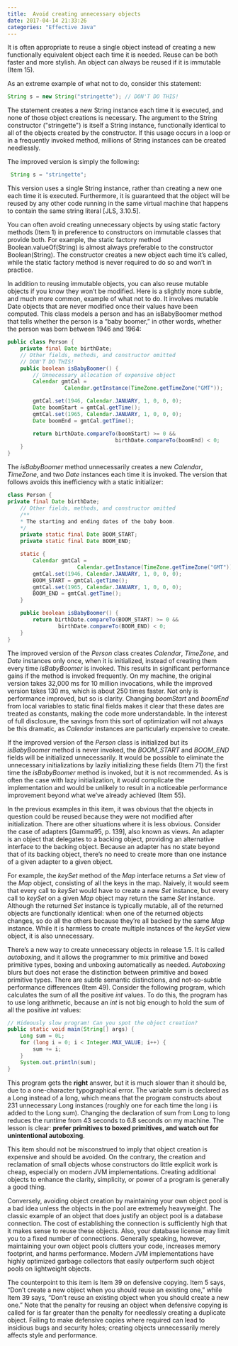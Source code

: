 ```yaml
---
title:  Avoid creating unnecessary objects
date: 2017-04-14 21:33:26
categories: "Effective Java"
---
```


It is often appropriate to reuse a single object instead of creating a new functionally equivalent object each time it is needed. Reuse can be both faster and more stylish. An object can always be reused if it is immutable (Item 15).

As an extreme example of what not to do, consider this statement:

```Java
String s = new String("stringette"); // DON'T DO THIS!
```

The statement creates a new String instance each time it is executed, and none of those object creations is necessary. The argument to the String constructor ("stringette") is itself a String instance, functionally identical to all of the objects created by the constructor. If this usage occurs in a loop or in a frequently
invoked method, millions of String instances can be created needlessly.

The improved version is simply the following:

```java
 String s = "stringette";
```

This version uses a single String instance, rather than creating a new one each time it is executed. Furthermore, it is guaranteed that the object will be reused by any other code running in the same virtual machine that happens to contain the same string literal [JLS, 3.10.5].

You can often avoid creating unnecessary objects by using static factory methods (Item 1) in preference to constructors on immutable classes that provide both. For example, the static factory method Boolean.valueOf(String) is almost always preferable to the constructor Boolean(String). The constructor creates a new object each time it’s called, while the static factory method is never required
to do so and won’t in practice.

In addition to reusing immutable objects, you can also reuse mutable objects if you know they won’t be modified. Here is a slightly more subtle, and much more common, example of what not to do. It involves mutable Date objects that are never modified once their values have been computed. This class models a
person and has an isBabyBoomer method that tells whether the person is a “baby boomer,” in other words, whether the person was born between 1946 and 1964:

<!--more-->

```java
public class Person {
    private final Date birthDate;
    // Other fields, methods, and constructor omitted
    // DON'T DO THIS!
    public boolean isBabyBoomer() {
        // Unnecessary allocation of expensive object
        Calendar gmtCal =
                  Calendar.getInstance(TimeZone.getTimeZone("GMT"));

        gmtCal.set(1946, Calendar.JANUARY, 1, 0, 0, 0);
        Date boomStart = gmtCal.getTime();
        gmtCal.set(1965, Calendar.JANUARY, 1, 0, 0, 0);
        Date boomEnd = gmtCal.getTime();

        return birthDate.compareTo(boomStart) >= 0 &&
                                  birthDate.compareTo(boomEnd) < 0;
    }
}
```

The _isBabyBoomer_ method unnecessarily creates a new _Calendar_, _TimeZone_,
and two _Date_ instances each time it is invoked. The version that follows avoids
this inefficiency with a static initializer:

```java
class Person {
private final Date birthDate;
    // Other fields, methods, and constructor omitted
    /**
    * The starting and ending dates of the baby boom.
    */
    private static final Date BOOM_START;
    private static final Date BOOM_END;

    static {
        Calendar gmtCal =
                      Calendar.getInstance(TimeZone.getTimeZone("GMT"));
        gmtCal.set(1946, Calendar.JANUARY, 1, 0, 0, 0);
        BOOM_START = gmtCal.getTime();
        gmtCal.set(1965, Calendar.JANUARY, 1, 0, 0, 0);
        BOOM_END = gmtCal.getTime();
    }

    public boolean isBabyBoomer() {
        return birthDate.compareTo(BOOM_START) >= 0 &&
                birthDate.compareTo(BOOM_END) < 0;
    }
}
```

The improved version of the _Person_ class creates _Calendar_, _TimeZone_, and _Date_ instances only once, when it is initialized, instead of creating them every time _isBabyBoomer_ is invoked. This results in significant performance gains if the method is invoked frequently. On my machine, the original version takes 32,000 ms for 10 million invocations, while the improved version takes 130 ms, which is about 250 times faster. Not only is performance improved, but so is clarity. Changing _boomStart_ and _boomEnd_ from local variables to static final fields makes it clear that these dates are treated as constants, making the code more understandable. In the interest of full disclosure, the savings from this sort of optimization will not always be this dramatic, as _Calendar_ instances are particularly expensive to create.

If the improved version of the _Person_ class is initialized but its _isBabyBoomer_ method is never invoked, the _BOOM_START_ and _BOOM_END_ fields will be initialized unnecessarily. It would be possible to eliminate the unnecessary initializations by lazily initializing these fields (Item 71) the first time the _isBabyBoomer_ method is invoked, but it is not recommended. As is often the case with lazy initialization, it would complicate the implementation and would be unlikely to result in a noticeable performance improvement beyond what we’ve already achieved (Item 55).

In the previous examples in this item, it was obvious that the objects in question could be reused because they were not modified after initialization. There are other situations where it is less obvious. Consider the case of adapters [Gamma95, p. 139], also known as views. An adapter is an object that delegates to a backing object, providing an alternative interface to the backing object. Because an adapter has no state beyond that of its backing object, there’s no need to create more than one instance of a given adapter to a given object.

For example, the _keySet_ method of the _Map_ interface returns a _Set_ view of the _Map_ object, consisting of all the keys in the map. Naively, it would seem that every call to _keySet_ would have to create a new _Set_ instance, but every call to _keySet_ on a given _Map_ object may return the same _Set_ instance. Although the returned _Set_ instance is typically mutable, all of the returned objects are functionally identical: when one of the returned objects changes, so do all the others because they’re all backed by the same _Map_ instance. While it is harmless to create multiple instances of the _keySet_ view object, it is also unnecessary.

There’s a new way to create unnecessary objects in release 1.5. It is called _autoboxing_, and it allows the programmer to mix primitive and boxed primitive types, boxing and unboxing automatically as needed. _Autoboxing_ blurs but does not erase the distinction between primitive and boxed primitive types. There are subtle semantic distinctions, and not-so-subtle performance differences (Item 49). Consider the following program, which calculates the sum of all the positive _int_ values. To do this, the program has to use long arithmetic, because an _int_ is not big enough to hold the sum of all the positive _int_ values:

```java
// Hideously slow program! Can you spot the object creation?
public static void main(String[] args) {
    Long sum = 0L;
    for (long i = 0; i < Integer.MAX_VALUE; i++) {
        sum += i;
    }
    System.out.println(sum);
}
```

This program gets the **right** answer, but it is much slower than it should be, due to a one-character typographical error. The variable sum is declared as a Long instead of a long, which means that the program constructs about 231 unnecessary Long instances (roughly one for each time the long i is added to the Long sum). Changing the declaration of sum from Long to long reduces the runtime from 43 seconds to 6.8 seconds on my machine. The lesson is clear: **prefer primitives to boxed primitives, and watch out for unintentional autoboxing**.

This item should not be misconstrued to imply that object creation is expensive and should be avoided. On the contrary, the creation and reclamation of small objects whose constructors do little explicit work is cheap, especially on modern JVM implementations. Creating additional objects to enhance the clarity, simplicity, or power of a program is generally a good thing.

Conversely, avoiding object creation by maintaining your own object pool is a bad idea unless the objects in the pool are extremely heavyweight. The classic example of an object that does justify an object pool is a database connection. The cost of establishing the connection is sufficiently high that it makes sense to reuse these objects. Also, your database license may limit you to a fixed number of connections. Generally speaking, however, maintaining your own object pools clutters your code, increases memory footprint, and harms performance. Modern JVM implementations have highly optimized garbage collectors that easily outperform such object pools on lightweight objects.

The counterpoint to this item is Item 39 on defensive copying. Item 5 says, “Don’t create a new object when you should reuse an existing one,” while Item 39 says, “Don’t reuse an existing object when you should create a new one.” Note that the penalty for reusing an object when defensive copying is called for is far greater than the penalty for needlessly creating a duplicate object. Failing to make defensive copies where required can lead to insidious bugs and security holes; creating objects unnecessarily merely affects style and performance.
